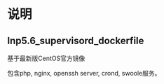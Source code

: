 说明
=================


## lnp5.6_supervisord_dockerfile

基于最新版CentOS官方镜像

包含php, nginx, openssh server, crond, swoole服务。



   
